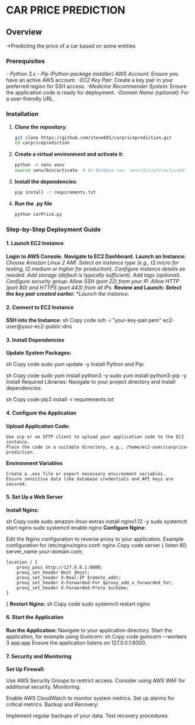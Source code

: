# CAR PRICE PREDICTION

## Overview
->Predicting the price of a car based on some entities

### Prerequisites
*- Python 3.x*
*- Pip (Python package installer)*
*AWS Account*: Ensure you have an active AWS account.
*-EC2 Key Pair*: Create a key pair in your preferred region for SSH access.
*-Medicine Recommender System:* Ensure the application code is ready for deployment.
*-Domain Name (optional):* For a user-friendly URL.
### Installation

1. **Clone the repository**:
    ```sh
    git clone https://github.com/steve601/carpriceprediction.git
    cd carpriceprediction
    ```

2. **Create a virtual environment and activate it**:
    ```sh
    python -m venv venv
    source venv/bin/activate  # On Windows use `venv\Scripts\activate`
    ```

3. **Install the dependencies**:
    ```sh
    pip install -r requirements.txt
    ```

4. **Run the .py file**
    ```sh
    python carPrice.py
    ```

### Step-by-Step Deployment Guide
#### 1. Launch EC2 Instance
**Login to AWS Console.**
**Navigate to EC2 Dashboard.**
**Launch an Instance:**
    *Choose Amazon Linux 2 AMI.*
    *Select an instance type (e.g., t2.micro for testing, t2.medium or higher for production).*
    *Configure instance details as needed.*
    *Add storage (default is typically sufficient).*
    *Add tags (optional).*
    *Configure security group:*
    *Allow SSH (port 22) from your IP.*
    *Allow HTTP (port 80) and HTTPS (port 443) from all IPs.*
**Review and Launch:**
    ***Select the key pair created earlier.***
    **Launch the instance.*
#### 2. Connect to EC2 Instance
**SSH into the Instance:**
sh
Copy code
ssh -i "your-key-pair.pem" ec2-user@your-ec2-public-dns
#### 3. Install Dependencies
**Update System Packages:**

sh
Copy code
sudo yum update -y
Install Python and Pip:

sh
Copy code
sudo yum install python3 -y
sudo yum install python3-pip -y
Install Required Libraries:
Navigate to your project directory and install dependencies:

sh
Copy code
pip3 install -r requirements.txt
#### 4. Configure the Application
**Upload Application Code:**

    Use scp or an SFTP client to upload your application code to the EC2 instance.
    Place the code in a suitable directory, e.g., /home/ec2-user/carprice-prediction.
    
**Environment Variables**

    Create a .env file or export necessary environment variables.
    Ensure sensitive data like database credentials and API keys are secured.
#### 5. Set Up a Web Server
**Install Nginx:**

sh
Copy code
sudo amazon-linux-extras install nginx1.12 -y
sudo systemctl start nginx
sudo systemctl enable nginx
**Configure Nginx:**

Edit the Nginx configuration to reverse proxy to your application.
Example configuration for /etc/nginx/nginx.conf:
nginx
Copy code
server {
    listen 80;
    server_name your-domain.com;

    location / {
        proxy_pass http://127.0.0.1:8000;
        proxy_set_header Host $host;
        proxy_set_header X-Real-IP $remote_addr;
        proxy_set_header X-Forwarded-For $proxy_add_x_forwarded_for;
        proxy_set_header X-Forwarded-Proto $scheme;
    }
}
**Restart Nginx:**
sh
Copy code
sudo systemctl restart nginx
#### 6. Start the Application
**Run the Application:**
Navigate to your application directory.
Start the application, for example using Gunicorn:
sh
Copy code
gunicorn --workers 3 app:app
Ensure the application listens on 127.0.0.1:8000.
#### 7. Security and Monitoring
**Set Up Firewall:**

Use AWS Security Groups to restrict access.
Consider using AWS WAF for additional security.
Monitoring:

Enable AWS CloudWatch to monitor system metrics.
Set up alarms for critical metrics.
Backup and Recovery:

Implement regular backups of your data.
Test recovery procedures.

